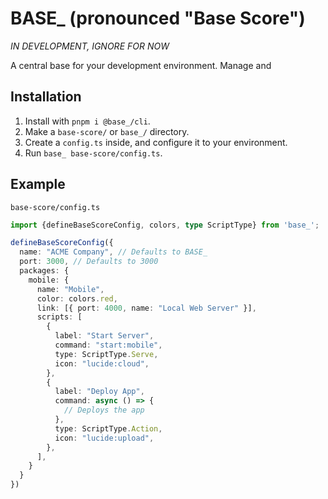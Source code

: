 # BASE_ (pronounced "Base Score")

_IN DEVELOPMENT, IGNORE FOR NOW_

A central base for your development environment. Manage and 

## Installation

1. Install with `pnpm i @base_/cli`.
2. Make a `base-score/` or `base_/` directory.
3. Create a `config.ts` inside, and configure it to your environment.
4. Run `base_ base-score/config.ts`.

## Example

`base-score/config.ts`
```ts
import {defineBaseScoreConfig, colors, type ScriptType} from 'base_';

defineBaseScoreConfig({
  name: "ACME Company", // Defaults to BASE_
  port: 3000, // Defaults to 3000
  packages: {
    mobile: {
      name: "Mobile",
      color: colors.red,
      link: [{ port: 4000, name: "Local Web Server" }],
      scripts: [
        {
          label: "Start Server",
          command: "start:mobile",
          type: ScriptType.Serve,
          icon: "lucide:cloud",
        },
        {
          label: "Deploy App",
          command: async () => {
            // Deploys the app
          },
          type: ScriptType.Action,
          icon: "lucide:upload",
        },
      ],
    }
  }
})
```
